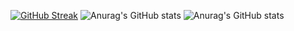 [![GitHub Streak](https://streak-stats.demolab.com?user=Reem24R&theme=radical&hide_border=true)](https://git.io/streak-stats)
![Anurag's GitHub stats](https://github-readme-stats.vercel.app/apiReem24R=anuraghazra&show_icons=true&theme=radical)
![Anurag's GitHub stats](https://github-readme-stats.vercel.app/apiReem24R=anuraghazra&show_icons=true&theme=transparent)
